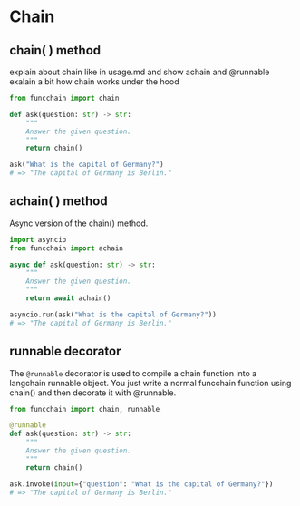 # Chain

## chain( ) method

explain about chain like in usage.md and show achain and @runnable
exalain a bit how chain works under the hood

```python
from funcchain import chain

def ask(question: str) -> str:
    """
    Answer the given question.
    """
    return chain()

ask("What is the capital of Germany?")
# => "The capital of Germany is Berlin."
```

## achain( ) method

Async version of the chain() method.

```python
import asyncio
from funcchain import achain

async def ask(question: str) -> str:
    """
    Answer the given question.
    """
    return await achain()

asyncio.run(ask("What is the capital of Germany?"))
# => "The capital of Germany is Berlin."
```

## runnable decorator

The `@runnable` decorator is used to compile a chain function into a langchain runnable object.
You just write a normal funcchain function using chain() and then decorate it with @runnable.

```python
from funcchain import chain, runnable

@runnable
def ask(question: str) -> str:
    """
    Answer the given question.
    """
    return chain()

ask.invoke(input={"question": "What is the capital of Germany?"})
# => "The capital of Germany is Berlin."
```
